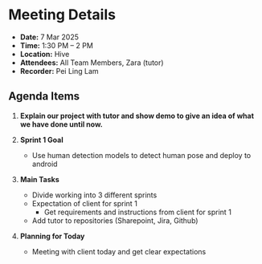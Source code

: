 # Meeting Details

- **Date:** 7 Mar 2025
- **Time:** 1:30 PM – 2 PM
- **Location:** Hive
- **Attendees:** All Team Members, Zara (tutor)
- **Recorder:** Pei Ling Lam

## Agenda Items

1. **Explain our project with tutor and show demo to give an idea of what we have done until now.**

2. **Sprint 1 Goal**
   - Use human detection models to detect human pose and deploy to android

3. **Main Tasks**
   - Divide working into 3 different sprints
   - Expectation of client for sprint 1
     - Get requirements and instructions from client for sprint 1
   - Add tutor to repositories (Sharepoint, Jira, Github)

4. **Planning for Today**
   - Meeting with client today and get clear expectations
